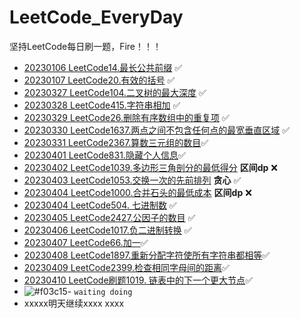 # LeetCode_EveryDay
坚持LeetCode每日刷一题，Fire！！！

- [20230106 LeetCode14.最长公共前缀](https://leetcode.cn/problems/longest-common-prefix/) &#x2705;
- [20230107 LeetCode20.有效的括号](https://leetcode.cn/problems/valid-parentheses/) &#x2705;
- [20230327 LeetCode104.二叉树的最大深度](https://leetcode.cn/problems/maximum-depth-of-binary-tree/) &#x2705;
- [20230328 LeetCode415.字符串相加](https://leetcode.cn/problems/add-strings/) &#x2705;
- [20230329 LeetCode26.删除有序数组中的重复项](https://leetcode.cn/problems/remove-duplicates-from-sorted-array/) &#x2705;
- [20230330 LeetCode1637.两点之间不包含任何点的最宽垂直区域](https://leetcode.cn/problems/widest-vertical-area-between-two-points-containing-no-points/) &#x2705;
- [20230331 LeetCode2367.算数三元组的数目](https://leetcode.cn/problems/number-of-arithmetic-triplets/)&#x2705;
- [20230401 LeetCode831.隐藏个人信息](https://leetcode.cn/problems/masking-personal-information/)&#x2705;
- [20230402 LeetCode1039.多边形三角剖分的最低得分](https://leetcode.cn/problems/minimum-score-triangulation-of-polygon/) **区间dp**  ❌
- [20230403 LeetCode1053.交换一次的先前排列](https://leetcode.cn/problems/previous-permutation-with-one-swap/) **贪心** &#x2705;
- [20230404 LeetCode1000.合并石头的最低成本](https://leetcode.cn/problems/minimum-cost-to-merge-stones/) **区间dp** ❌  
- [20230404 LeetCode504. 七进制数](https://leetcode.cn/problems/base-7/) &#x2705;
- [20230405 LeetCode2427.公因子的数目](https://leetcode.cn/problems/number-of-arithmetic-triplets/) &#x2705;
- [20230406 LeetCode1017.负二进制转换](https://leetcode.cn/problems/convert-to-base-2/) &#x2705;
- [20230407 LeetCode66.加一](https://leetcode.cn/problems/plus-one/solution/jia-yi-by-leetcode-solution-2hor/)&#x2705;
- [20230408 LeetCode1897.重新分配字符使所有字符串都相等](https://leetcode.cn/problems/redistribute-characters-to-make-all-strings-equal/)&#x2705;
- [20230409 LeetCode2399.检查相同字母间的距离](https://leetcode.cn/problems/check-distances-between-same-letters/)&#x2705;
- [20230410 LeetCode刷题1019. 链表中的下一个更大节点](https://leetcode.cn/problems/next-greater-node-in-linked-list/)&#x2705;
- ![#f03c15](https://blog-1304436410.cos.ap-beijing.myqcloud.com/leetcode/202304051946389.png)- `waiting doing`
- xxxxx明天继续xxxx  xxxx


